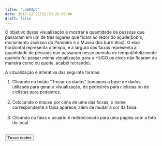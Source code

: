 ```yaml
---
title: "Lab02p5"
date: 2017-12-21T22:30:25-03:00
draft: false
---
```


O objetivo dessa visualização é mostrar a quantidade de pessoas que passaram em um de três lugares que ficam ao redor do açude(bob's, monumento Jackson do Pandeiro e o Museu dos burrinhos). O eixo horizontal representa o tempo, e a largura das faixas representa a quantidade de pessoas que passaram nesse período de tempo(Infelizmente quando fui passar minha vizualização para o HUGO os eixos não ficaram da maneira como eu queria, acabei retirando).

A vizualização é interativa das seguinte formas: <br>
1. Clicando no botão "Trocar os dados" trocamos a base de dados utilizada para gerar a visualização, de pedestres para ciclistas ou de ciclistas para pedestres.<div><br></div>
2. Colocando o mouse por cima de uma das faixas, o nome correspondente a faixa aparece, além de mudar a cor da faixa.<div><br></div>
3. Clicando na faixa o usuário é redirecionado para uma página com a foto do local.<div><br></div>

<div>
<meta charset="utf-8">
<title>Streamgraph</title>
<style>


</style>
<body>
  <button onclick="transition()">Trocar dados</button>
  <svg width="550" height="500"></svg>
</body>
<script src="https://d3js.org/d3.v4.min.js"></script>
<script>

var reader = new FileReader();

var dat = [144, 56, 134, 145, 54, 120, 138, 63, 120, 125, 91, 99, 120, 69, 125, 110, 88, 105, 97, 68, 82, 96, 45, 66, 76, 76, 69, 39, 70, 74, 32, 49, 44, 14, 83, 49, 19, 50, 34, 34, 65, 30, 16, 55, 39, 16, 62, 22, 16, 45, 19, 15, 56, 28, 30, 55, 22, 64, 72, 28, 9, 56, 10, 22, 70, 41, 10, 80, 24, 29, 64, 18, 20, 60, 16, 27, 49, 19, 33, 68, 5, 32, 72, 14, 53, 66, 42, 24, 63, 26, 14, 61, 14, 27, 58, 19, 38, 57, 23, 24, 62, 20, 24, 68, 29, 33, 64, 24, 26, 78, 19, 68, 56, 29, 83, 78, 50, 174, 85, 48, 97, 98, 110, 80, 97, 121, 184, 107, 133, 242, 128, 186, 202, 122, 224, 285, 125, 207, 211, 101, 241, 202, 129, 191, 224, 105, 212, 193, 79, 199, 203, 84, 223, 198, 62, 200, 154, 32, 176, 132, 38, 171, 100, 42, 124, 66, 31, 91, 54, 23, 80, 52, 23, 64, 39, 32, 54];

var dat2 = [31, 276, 40, 47, 4, 35, 33, 18, 29, 32, 19, 29, 18, 8, 31, 22, 12, 36, 20, 7, 22, 29, 4, 16, 8, 12, 23, 11, 11, 20, 16, 8, 16, 13, 8, 12, 9, 5, 11, 8, 9, 14, 13, 7, 15, 6, 11, 10, 6, 5, 4, 13, 5, 5, 13, 1, 8, 22, 11, 15, 6, 10, 7, 9, 0, 12, 13, 6, 6, 9, 13, 7, 10, 10, 4, 7, 10, 7, 16, 13, 8, 13, 9, 7, 9, 14, 8, 7, 7, 9, 10, 8, 11, 9, 12, 6, 4, 5, 2, 3, 15, 2, 10, 11, 5, 10, 11, 7, 10, 14, 8, 7, 15, 7, 14, 9, 7, 26, 11, 11, 30, 22, 23, 26, 15, 33, 46, 23, 49, 45, 15, 33, 43, 32, 32, 37, 18, 35, 36, 19, 26, 20, 14, 24, 19, 12, 19, 20, 9, 20, 16, 4, 20, 29, 7, 18, 25, 7, 21, 16, 3, 28, 17, 6, 25, 36, 1, 21, 4, 4, 7, 8, 0, 6, 1, 100, 6]

var n = 3, // number of layers
    m = 59, // number of samples per layer
    k = 10; // number of bumps per layer

var stack = d3.stack().keys(d3.range(n)).offset(d3.stackOffsetWiggle),
    layers0 = stack(d3.transpose(d3.range(n).map(function(x) { return bumps(x, m, k); }))),
    layers1 = stack(d3.transpose(d3.range(n).map(function(x) { return bumps2(x, m, k); }))),
    layers = layers0.concat(layers1);

var selected = -1;

var svg = d3.select("svg"),
    width = +svg.attr("width"),
    height = +svg.attr("height");

var x = d3.scaleLinear()
    .domain([0, m - 1])
    .range([0, width]);

var y = d3.scaleLinear()
    .domain([d3.min(layers, stackMin), d3.max(layers, stackMax)])
    .range([height, 0]);

var z = d3.interpolateCool;

var area = d3.area()
    .x(function(d, i) { return x(i); })
    .y0(function(d) { return y(d[0]); })
    .y1(function(d) { return y(d[1]); });

color = ["#388E8E", "#79CDCD", "#D1EEEE"];

svg.selectAll("path")
  .data(layers0)
  .enter().append("path")
    .attr("d", area)
    .attr("fill", function(d, i) { return color[i]; })
    .on("mouseover", handleMouseOver)
    .on("mouseout", handleMouseOut);

var dados0 = "pedestres", dados1 = "ciclistas"

svg.append("text");

var last = color[0]

var images = ["https://scontent-dft4-2.cdninstagram.com/t51.2885-15/s640x640/sh0.08/e35/15338486_1485083948172588_5717871724733661184_n.jpg", "http://s2.glbimg.com/ui3kJ5T3lugqlmGDGMIWCxt0lGU=/620x465/s.glbimg.com/jo/g1/f/original/2015/09/24/monumento150anos_campinagrande.jpg","http://s2.glbimg.com/Mx5DaVCFL33dkDBmHdJTOi-xlJY=/620x465/s.glbimg.com/jo/g1/f/original/2015/09/25/jacksondopandeiro_luizgonzaga_campinagrande.jpg"]



d3.selectAll("text").text("dados: " + dados0).attr("x", 50).attr("y", 75)
    function handleMouseOver(d, i) {  // Add interactivity
      selected = i;
      // Use D3 to select element, change color and size
      var nomes = ["bobs", "burrinhos", "jackson"]
      last = color[i];
      d3.select(this).attr("fill", "orange");
      d3.selectAll("text")
        .attr("x", 50)
        .attr("y", 75)
        .text("dados: " + dados0 + ", selecionado: " + nomes[i]);
    }
    function handleMouseOut(d, i) {  // Add interactivity
      // Use D3 to select element, change color and size
      selected = -1;
      d3.select(this).attr("fill", last)
    }
svg.on("click", function() {
  if(selected != -1) {
      window.location.assign(images[selected]);
  }
})

function stackMax(layer) {
  return d3.max(layer, function(d) { return d[1]; });
}

function stackMin(layer) {
  return d3.min(layer, function(d) { return d[0]; });
}

function transition() {
  var t;
  d3.selectAll("path")
    .data((t = layers1, layers1 = layers0, layers0 = t))
    .transition()
      .duration(2500)
      .attr("d", area);

    var t = dados1
    dados1 = dados0, dados0 = t
    d3.selectAll("text").text("dados: " + dados0)
}

// Inspired by Lee Byron’s test data generator.
function bumps(x, n, m) {
  var a = [], i;
  for (i = 0; i < n; ++i) a[i] = dat[i*3+x];
  //for (i = 0; i < m; ++i) bump(a, n);
  return a;
}

function bumps2(x, n, m) {
  var a = [], i;
  for (i = 0; i < n; ++i) a[i] = dat2[i*3+x];
  //for (i = 0; i < m; ++i) bump(a, n);
  return a;
}

function bump(a, n) {
  var x = 1 / (0.1 + Math.random()),
      y = 2 * Math.random() - 0.5,
      z = 10 / (0.1 + Math.random());
  for (var i = 0; i < n; i++) {
    var w = (i / n - y) * z;
    a[i] += x * Math.exp(-w * w);
  }
}

</script>
</div>
